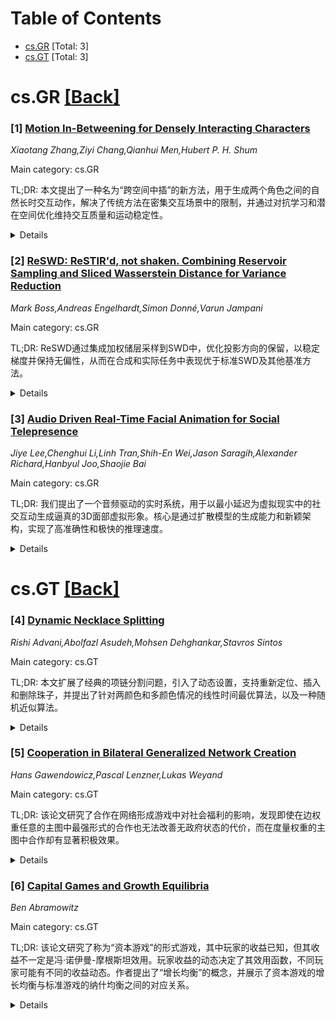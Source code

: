 <div id=toc></div>

# Table of Contents

- [cs.GR](#cs.GR) [Total: 3]
- [cs.GT](#cs.GT) [Total: 3]


<div id='cs.GR'></div>

# cs.GR [[Back]](#toc)

### [1] [Motion In-Betweening for Densely Interacting Characters](https://arxiv.org/abs/2510.00314)
*Xiaotang Zhang,Ziyi Chang,Qianhui Men,Hubert P. H. Shum*

Main category: cs.GR

TL;DR: 本文提出了一种名为“跨空间中插”的新方法，用于生成两个角色之间的自然长时交互动作，解决了传统方法在密集交互场景中的限制，并通过对抗学习和潜在空间优化维持交互质量和运动稳定性。


<details>
  <summary>Details</summary>
Motivation: 传统动作中插方法主要针对单一角色，而在密集交互场景中需要精确的时空对应关系以保持交互自然性，同时还需要过渡到预定义关键姿势，这极具挑战性。

Method: 提出了跨空间中插方法，通过在多个条件表示空间中建模角色交互。为解决长时合成中交互质量和运动稳定性问题，使用对抗学习识别周期性交互模式，并通过学习优化漂移的潜在空间以防止姿势误差累积。

Result: 实验表明，该方法能够生成真实、可控且长时交互的动作，适用于拳击和舞蹈等多种动态场景，并通过定量评估和用户研究验证了其有效性。

Conclusion: 跨空间中插方法成功解决了长时交互动作合成的挑战，生成的动画表现自然且稳定，为多角色交互运动提供了可行的解决方案。

Abstract: Motion in-betweening is the problem to synthesize movement between keyposes.
Traditional research focused primarily on single characters. Extending them to
densely interacting characters is highly challenging, as it demands precise
spatial-temporal correspondence between the characters to maintain the
interaction, while creating natural transitions towards predefined keyposes. In
this research, we present a method for long-horizon interaction in-betweening
that enables two characters to engage and respond to one another naturally. To
effectively represent and synthesize interactions, we propose a novel solution
called Cross-Space In-Betweening, which models the interactions of each
character across different conditioning representation spaces. We further
observe that the significantly increased constraints in interacting characters
heavily limit the solution space, leading to degraded motion quality and
diminished interaction over time. To enable long-horizon synthesis, we present
two solutions to maintain long-term interaction and motion quality, thereby
keeping synthesis in the stable region of the solution space.We first sustain
interaction quality by identifying periodic interaction patterns through
adversarial learning. We further maintain the motion quality by learning to
refine the drifted latent space and prevent pose error accumulation. We
demonstrate that our approach produces realistic, controllable, and
long-horizon in-between motions of two characters with dynamic boxing and
dancing actions across multiple keyposes, supported by extensive quantitative
evaluations and user studies.

</details>


### [2] [ReSWD: ReSTIR'd, not shaken. Combining Reservoir Sampling and Sliced Wasserstein Distance for Variance Reduction](https://arxiv.org/abs/2510.01061)
*Mark Boss,Andreas Engelhardt,Simon Donné,Varun Jampani*

Main category: cs.GR

TL;DR: ReSWD通过集成加权储层采样到SWD中，优化投影方向的保留，以稳定梯度并保持无偏性，从而在合成和实际任务中表现优于标准SWD及其他基准方法。


<details>
  <summary>Details</summary>
Motivation: 目前在高维分布计算中广泛使用的Wasserstein距离计算成本过高，而SWD虽可扩展但其蒙特卡洛估计器存在高方差问题，导致梯度噪声大和收敛缓慢。

Method: 提出了Reservoir SWD (ReSWD)，将加权储层采样集成到SWD中，以自适应地保留优化步骤中的信息投影方向，从而实现稳定的梯度和无偏性。

Result: 在合成基准测试和实际任务（如颜色校正和扩散引导）中，ReSWD始终优于标准SWD和其他方差缩减基准方法。

Conclusion: ReSWD通过改进SWD的方差问题，显著提升了稳定性和性能，适用于高维分布匹配任务。

Abstract: Distribution matching is central to many vision and graphics tasks, where the
widely used Wasserstein distance is too costly to compute for high dimensional
distributions. The Sliced Wasserstein Distance (SWD) offers a scalable
alternative, yet its Monte Carlo estimator suffers from high variance,
resulting in noisy gradients and slow convergence. We introduce Reservoir SWD
(ReSWD), which integrates Weighted Reservoir Sampling into SWD to adaptively
retain informative projection directions in optimization steps, resulting in
stable gradients while remaining unbiased. Experiments on synthetic benchmarks
and real-world tasks such as color correction and diffusion guidance show that
ReSWD consistently outperforms standard SWD and other variance reduction
baselines. Project page: https://reservoirswd.github.io/

</details>


### [3] [Audio Driven Real-Time Facial Animation for Social Telepresence](https://arxiv.org/abs/2510.01176)
*Jiye Lee,Chenghui Li,Linh Tran,Shih-En Wei,Jason Saragih,Alexander Richard,Hanbyul Joo,Shaojie Bai*

Main category: cs.GR

TL;DR: 我们提出了一个音频驱动的实时系统，用于以最小延迟为虚拟现实中的社交互动生成逼真的3D面部虚拟形象。核心是通过扩散模型的生成能力和新颖架构，实现了高准确性和极快的推理速度。


<details>
  <summary>Details</summary>
Motivation: 设计目标是解决虚拟现实中面部动画的高延迟问题，以支持自然社交互动，同时确保逼真度和实时性能。

Method: 采用编码器模型将音频信号转换为潜在面部表情序列，并通过扩散模型的生成能力解码为3D面部虚拟形象。关键创新包括在线变压器和蒸馏管道，以最小化延迟。

Result: 实验结果显示，面部动画准确性显著优于现有方法，推理速度提升了100到1000倍，并在多语言场景中得到验证。

Conclusion: 该系统成功地实现了高逼真度的面部动画和实时性能，为虚拟现实中的社交互动提供了有效的解决方案。

Abstract: We present an audio-driven real-time system for animating photorealistic 3D
facial avatars with minimal latency, designed for social interactions in
virtual reality for anyone. Central to our approach is an encoder model that
transforms audio signals into latent facial expression sequences in real time,
which are then decoded as photorealistic 3D facial avatars. Leveraging the
generative capabilities of diffusion models, we capture the rich spectrum of
facial expressions necessary for natural communication while achieving
real-time performance (<15ms GPU time). Our novel architecture minimizes
latency through two key innovations: an online transformer that eliminates
dependency on future inputs and a distillation pipeline that accelerates
iterative denoising into a single step. We further address critical design
challenges in live scenarios for processing continuous audio signals
frame-by-frame while maintaining consistent animation quality. The versatility
of our framework extends to multimodal applications, including semantic
modalities such as emotion conditions and multimodal sensors with head-mounted
eye cameras on VR headsets. Experimental results demonstrate significant
improvements in facial animation accuracy over existing offline
state-of-the-art baselines, achieving 100 to 1000 times faster inference speed.
We validate our approach through live VR demonstrations and across various
scenarios such as multilingual speeches.

</details>


<div id='cs.GT'></div>

# cs.GT [[Back]](#toc)

### [4] [Dynamic Necklace Splitting](https://arxiv.org/abs/2510.00162)
*Rishi Advani,Abolfazl Asudeh,Mohsen Dehghankar,Stavros Sintos*

Main category: cs.GT

TL;DR: 本文扩展了经典的项链分割问题，引入了动态设置，支持重新定位、插入和删除珠子，并提出了针对两颜色和多颜色情况的线性时间最优算法，以及一种随机近似算法。


<details>
  <summary>Details</summary>
Motivation: 项链分割问题是公平分割中的经典问题，具有广泛的应用。本文旨在解决动态设置下的分割问题，以适应更复杂的需求。

Method: 提出了针对两颜色情况的线性时间最优算法，支持所有动态更新；对于多颜色情况，提出了受限于代理数量的线性时间最优算法；还提出了一种随机算法，保证高概率近似公平。

Result: 两颜色情况的动态更新算法为线性时间且最优；多颜色情况下的算法在代理数量受限时仍为线性时间且最优；随机算法在小代理数量时运行时间为对数级别。

Conclusion: 本文成功地将项链分割问题扩展到动态设置，提供了高效的算法支持，并在多颜色和小代理数量情况下提出了可行的解决方案。

Abstract: The necklace splitting problem is a classic problem in fair division with
many applications, including data-informed fair hash maps. We extend necklace
splitting to a dynamic setting, allowing for relocation, insertion, and
deletion of beads. We present linear-time, optimal algorithms for the two-color
case that support all dynamic updates. For more than two colors, we give
linear-time, optimal algorithms for relocation subject to a restriction on the
number of agents. Finally, we propose a randomized algorithm for the two-color
case that handles all dynamic updates, guarantees approximate fairness with
high probability, and runs in polylogarithmic time when the number of agents is
small.

</details>


### [5] [Cooperation in Bilateral Generalized Network Creation](https://arxiv.org/abs/2510.00239)
*Hans Gawendowicz,Pascal Lenzner,Lukas Weyand*

Main category: cs.GT

TL;DR: 该论文研究了合作在网络形成游戏中对社会福利的影响，发现即使在边权重任意的主图中最强形式的合作也无法改善无政府状态的代价，而在度量权重的主图中合作却有显著积极效果。


<details>
  <summary>Details</summary>
Motivation: 研究合作在战略环境中的影响是算法博弈论的核心之一。论文旨在探讨合作对自私代理形成的通信网络中社会效益的影响，尤其是如何通过合作改善无政府状态的代价。

Method: 论文分析了网络形成游戏中合作的效益，游戏设置中代理作为网络节点可以通过购买加权主图的边来提升中心性。作者使用多种解概念研究了合作对无政府状态代价的影响，并特别关注了边权重为度量时的情况。

Result: 结果显示，在边权重任意的主图中，即使最强的合作也无法改善无政府状态的代价；而在度量权重的主图中，合作对无政府状态的代价有显著的积极影响，并通过新颖的证明方法得出了渐近紧的边界。

Conclusion: 论文证明了合作在网络形成游戏中对社会福利的影响依主图边权重性质而定，尤其在度量权重下合作具有重要价值，同时提出的证明技术也可应用于其他度量权重模型中。

Abstract: Studying the impact of cooperation in strategic settings is one of the
cornerstones of algorithmic game theory. Intuitively, allowing more cooperation
yields equilibria that are more beneficial for the society of agents. However,
for many games it is still an open question how much cooperation is actually
needed to ensure socially good equilibria. We contribute to this research
endeavor by analyzing the benefits of cooperation in a network formation game
that models the creation of communication networks via the interaction of
selfish agents. In our game, agents that correspond to nodes of a network can
buy incident edges of a given weighted host graph to increase their centrality
in the formed network. The cost of an edge is proportional to its length, and
both endpoints must agree and pay for an edge to be created. This setting is
known for having a high price of anarchy.
  To uncover the impact of cooperation, we investigate the price of anarchy of
our network formation game with respect to multiple solution concepts that
allow for varying amounts of cooperation. On the negative side, we show that on
host graphs with arbitrary edge weights even the strongest form of cooperation
cannot improve the price of anarchy. In contrast to this, as our main result,
we show that cooperation has a significant positive impact if the given host
graph has metric edge weights. For this, we prove asymptotically tight bounds
on the price of anarchy via a novel proof technique that might be of
independent interest and can be applied in other models with metric weights.

</details>


### [6] [Capital Games and Growth Equilibria](https://arxiv.org/abs/2510.00472)
*Ben Abramowitz*

Main category: cs.GT

TL;DR: 该论文研究了称为“资本游戏”的形式游戏，其中玩家的收益已知，但其收益不一定是冯·诺伊曼-摩根斯坦效用。玩家收益的动态决定了其效用函数，不同玩家可能有不同的收益动态。作者提出了“增长均衡”的概念，并展示了资本游戏的增
长均衡与标准游戏的纳什均衡之间的对应关系。


<details>
  <summary>Details</summary>
Motivation: 探讨一类新的形式游戏——“资本游戏”，其特点是玩家的收益动态决定了他们的效用函数，而不仅依赖于传统的冯·诺伊曼-摩根斯坦效用框架。这种设定更贴近现实中玩家行为和互动的动态特性。

Method: 通过定义“资本游戏”框架，提出“增长均衡”的概念。研究增长均衡与传统纳什均衡之间的数学对应关系。

Result: 展示了资本游戏的“增长均衡”与标准游戏的纳什均衡之间存在一一对应关系，揭示了这两种均衡之间的联系。

Conclusion: 资本游戏的分
析拓展了博弈论的框架，揭示了动态收益与效用函数之间的关系，为研究更复杂的现实博弈场景提供了理论基础。

Abstract: We examine formal games that we call "capital games" in which player payoffs
are known, but their payoffs are not guaranteed to be von Neumann-Morgenstern
utilities. In capital games, the dynamics of player payoffs determine their
utility functions. Different players can have different payoff dynamics. We
make no assumptions about where these dynamics come from, but implicitly assume
that they come from the players' actions and interactions over time. We define
an equilibrium concept called "growth equilibrium" and show a correspondence
between the growth equilibria of capital games and the Nash equilibria of
standard games.

</details>
